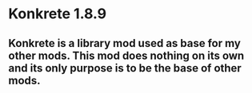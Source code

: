 # Konkrete 1.8.9
## Konkrete is a library mod used as base for my other mods. This mod does nothing on its own and its only purpose is to be the base of other mods.
